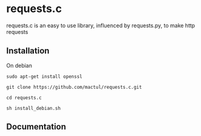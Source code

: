 # requests.c

requests.c is an easy to use library, influenced by requests.py, to make http requests

## Installation

On debian
```
sudo apt-get install openssl

git clone https://github.com/mactul/requests.c.git

cd requests.c

sh install_debian.sh
```


## Documentation


